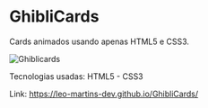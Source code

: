 # GhibliCards
Cards animados usando apenas HTML5 e CSS3.

![Ghiblicards](https://user-images.githubusercontent.com/94061150/190870081-b5af20cb-0d58-4fc7-8463-54e5c2d87d30.gif)


Tecnologias usadas: HTML5 - CSS3 

Link: https://leo-martins-dev.github.io/GhibliCards/
